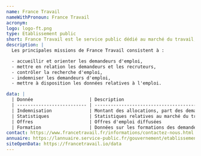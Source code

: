 ```yaml
---
name: France Travail
nameWithPronoun: France Travail
acronym:
logo: logo-ft.png
type: Etablissement public
short: France Travail est le service public dédié au marché du travail, composé de 900 agences sur le territoire, et d'un réseau de partenaires.
description: |
  Les principales missions de France Travail consistent à : 

  - accueillir et orienter les demandeurs d'emploi,
  - mettre en relation les demandeurs et les recruteurs,
  - contrôler la recherche d'emploi,
  - indemniser les demandeurs d'emploi,
  - mettre à disposition les données relatives à l'emploi.

data: |
  | Donnée                     | Description                                                                                                                                                     |
  | -------------------------- | --------------------------------------------------------------------------------------------------------------------------------------------------------------- |
  | Indemnisation              | Montant des allocations, part des demandeurs indemnisables, évolution dans le temps                                                                             |
  | Statistiques               | Statistiques relatives au marché du travail, nombre de demandeurs...                                                                                            |
  | Offres                     | Offres d'emploi diffusées                                                                                                                                       |
  | Formation                  | Données sur les formations des demandeurs d'emploi (840 000 demandeurs ont suivi une formation en 2019)                                                         |
contact: https://www.francetravail.fr/informations/contactez-nous.html
annuaire: https://lannuaire.service-public.fr/gouvernement/etablissement-public_167191 
siteOpenData: https://francetravail.io/data
---
```

